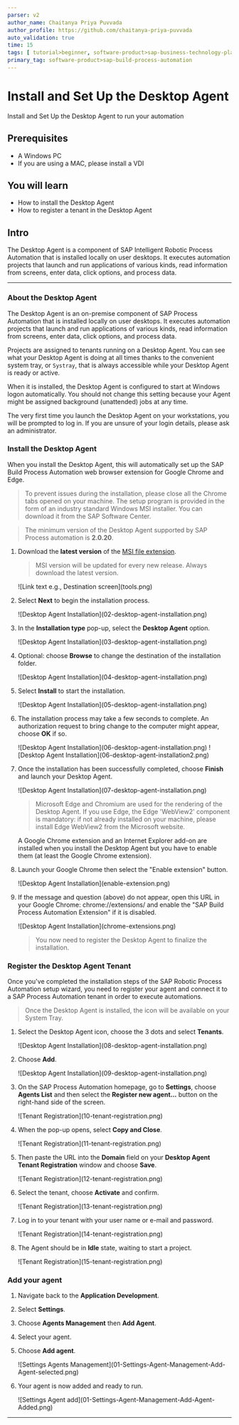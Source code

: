 ```yaml
---
parser: v2
author_name: Chaitanya Priya Puvvada
author_profile: https://github.com/chaitanya-priya-puvvada
auto_validation: true
time: 15
tags: [ tutorial>beginner, software-product>sap-business-technology-platform]
primary_tag: software-product>sap-build-process-automation
---
```


# Install and Set Up the Desktop Agent
<!-- description --> Install and Set Up the Desktop Agent to run your automation

## Prerequisites
 - A Windows PC
 - If you are using a MAC, please install a VDI

## You will learn
  - How to install the Desktop Agent
  - How to register a tenant in the Desktop Agent

## Intro  
The Desktop Agent is a component of SAP Intelligent Robotic Process Automation that is installed locally on user desktops. It executes automation projects that launch and run applications of various kinds, read information from screens, enter data, click options, and process data.

---

### About the Desktop Agent


The Desktop Agent is an on-premise component of SAP Process Automation that is installed locally on user desktops. It executes automation projects that launch and run applications of various kinds, read information from screens, enter data, click options, and process data.

Projects are assigned to tenants running on a Desktop Agent. You can see what your Desktop Agent is doing at all times thanks to the convenient system tray, or `Systray`, that is always accessible while your Desktop Agent is ready or active.

When it is installed, the Desktop Agent is configured to start at Windows logon automatically. You should not change this setting because your Agent might be assigned background (unattended) jobs at any time.

The very first time you launch the Desktop Agent on your workstations, you will be prompted to log in. If you are unsure of your login details, please ask an administrator.


### Install the Desktop Agent


When you install the Desktop Agent, this will automatically set up the SAP Build Process Automation web browser extension for Google Chrome and Edge.

>To prevent issues during the installation, please close all the Chrome tabs opened on your machine. The setup program is provided in the form of an industry standard Windows MSI installer. You can download it from the SAP Software Center.

>The minimum version of the Desktop Agent supported by SAP Process automation is **2.0.20**.

1. Download the **latest version**  of the [MSI file extension](https://tools.hana.ondemand.com/#cloud).

    > MSI version will be updated for every new release. Always download the latest version.

    <!-- border -->![Link text e.g., Destination screen](tools.png)

2. Select **Next** to begin the installation process.

    <!-- border -->![Desktop Agent Installation](02-desktop-agent-installation.png)

3. In the **Installation type** pop-up, select the **Desktop Agent** option.

    <!-- border -->![Desktop Agent Installation](03-desktop-agent-installation.png)

4. Optional: choose **Browse** to change the destination of the installation folder.

    <!-- border -->![Desktop Agent Installation](04-desktop-agent-installation.png)

5. Select **Install** to start the installation.

    <!-- border -->![Desktop Agent Installation](05-desktop-agent-installation.png)

6. The installation process may take a few seconds to complete. An authorization request to bring change to the computer might appear, choose **OK** if so.

    <!-- border -->![Desktop Agent Installation](06-desktop-agent-installation.png)

    <!-- border -->![Desktop Agent Installation](06-desktop-agent-installation2.png)

7. Once the installation has been successfully completed, choose **Finish** and launch your Desktop Agent.

    <!-- border -->![Desktop Agent Installation](07-desktop-agent-installation.png)

    >Microsoft Edge and Chromium are used for the rendering of the Desktop Agent. If you use Edge, the Edge 'WebView2' component is mandatory: if not already installed on your machine, please install Edge WebView2 from the Microsoft website.

    A Google Chrome extension and an Internet Explorer add-on are installed when you install the Desktop Agent but you have to enable them (at least the Google Chrome extension).

8. Launch your Google Chrome then select the "Enable extension" button.

    <!-- border -->![Desktop Agent Installation](enable-extension.png)

9. If the message and question (above) do not appear, open this URL in your Google Chrome: chrome://extensions/ and enable the "SAP Build Process Automation Extension" if it is disabled.

    <!-- border -->![Desktop Agent Installation](chrome-extensions.png)

    >You now need to register the Desktop Agent to finalize the installation.


### Register the Desktop Agent Tenant


Once you've completed the installation steps of the SAP Robotic Process Automation setup wizard, you need to register your agent and connect it to a SAP Process Automation tenant in order to execute automations.

> Once the Desktop Agent is installed, the icon will be available on your System Tray.

1. Select the Desktop Agent icon, choose the 3 dots and select **Tenants**.

    <!-- border -->![Desktop Agent Installation](08-desktop-agent-installation.png)

2.  Choose **Add**.

    <!-- border -->![Desktop Agent Installation](09-desktop-agent-installation.png)

3.  On the SAP Process Automation homepage, go to **Settings**, choose **Agents List** and then select the **Register new agent...** button on the right-hand side of the screen.

    <!-- border -->![Tenant Registration](10-tenant-registration.png)

4. When the pop-up opens, select **Copy and Close**.

    <!-- border -->![Tenant Registration](11-tenant-registration.png)

5. Then paste the URL into the **Domain** field on your **Desktop Agent Tenant Registration** window and choose **Save**.

    <!-- border -->![Tenant Registration](12-tenant-registration.png)

6. Select the tenant, choose **Activate** and confirm.

    <!-- border -->![Tenant Registration](13-tenant-registration.png)

7. Log in to your tenant with your user name or e-mail and password.

    <!-- border -->![Tenant Registration](14-tenant-registration.png)

8. The Agent should be in **Idle** state, waiting to start a project.

    <!-- border -->![Tenant Registration](15-tenant-registration.png)



### Add your agent


1. Navigate back to the **Application Development**.

2. Select **Settings**.

3. Choose **Agents Management** then **Add Agent**.

5. Select your agent.

6. Choose **Add agent**.

    <!-- border -->![Settings Agents Management](01-Settings-Agent-Management-Add-Agent-selected.png)

7. Your agent is now added and ready to run.

    <!-- border -->![Settings Agent add](01-Settings-Agent-Management-Add-Agent-Added.png)




---
